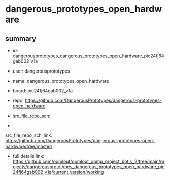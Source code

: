 # dangerous_prototypes_open_hardware
 
## summary 
* id: dangerousprototypes_dangerous_prototypes_open_hardware_pic24fj64gab002_v1a
* user: dangerousprototypes
* name: dangerous_prototypes_open_hardware
* board: pic24fj64gab002_v1a
* repo: https://github.com/DangerousPrototypes/dangerous-prototypes-open-hardware



* src_file_repo_sch: 
*
 src_file_repo_sch_link: https://github.com/DangerousPrototypes/dangerous-prototypes-open-hardware/tree/master/
* full details link: https://github.com/oomlout/oomlout_oomp_project_bot_v_2/tree/main/projects/dangerousprototypes_dangerous_prototypes_open_hardware_pic24fj64gab002_v1a/current_version/working  






